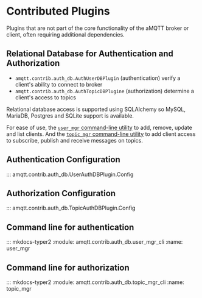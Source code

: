 # Contributed Plugins

Plugins that are not part of the core functionality of the aMQTT broker or client, often requiring additional dependencies.


## Relational Database for Authentication and Authorization

- `amqtt.contrib.auth_db.AuthUserDBPlugin` (authentication) verify a client's ability to connect to broker
- `amqtt.contrib.auth_db.AuthTopicDBPlugine` (authorization) determine a client's access to topics  

Relational database access is supported using SQLAlchemy so MySQL, MariaDB, Postgres and SQLite support is available.

For ease of use, the [`user_mgr` command-line utility](contrib_plugins.md/#user_mgr) to add, remove, update and 
list clients. And the [`topic_mgr` command-line utility](contrib_plugins.md/#user_topic) to add client access to
subscribe, publish and receive messages on topics.

## Authentication Configuration

::: amqtt.contrib.auth_db.UserAuthDBPlugin.Config

## Authorization Configuration

::: amqtt.contrib.auth_db.TopicAuthDBPlugin.Config

## Command line for authentication

::: mkdocs-typer2
    :module: amqtt.contrib.auth_db.user_mgr_cli
    :name: user_mgr

## Command line for authorization

::: mkdocs-typer2
    :module: amqtt.contrib.auth_db.topic_mgr_cli
    :name: topic_mgr
